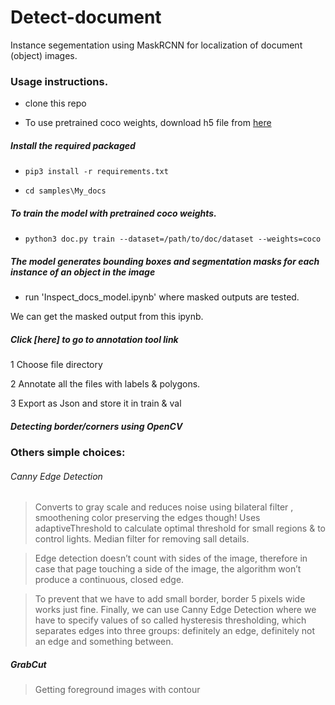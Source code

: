 # Detect-document

Instance segementation using MaskRCNN for localization of document (object) images.

### Usage instructions.

*  clone this repo 

*  To use pretrained coco weights, download h5 file from [here](https://github.com/matterport/Mask_RCNN/releases/download/v2.0/mask_rcnn_coco.h5)

##### Install the required packaged

* `pip3 install -r requirements.txt`

* `cd samples\My_docs` 

##### To train the model with pretrained coco weights.

* `python3 doc.py train --dataset=/path/to/doc/dataset --weights=coco`

##### The model generates bounding boxes and segmentation masks for each instance of an object in the image

* run 'Inspect_docs_model.ipynb' where masked outputs are tested.

We can get the masked output from this ipynb.

##### Click [here] to go to annotation tool link 
1 Choose file directory

2 Annotate all the files with labels & polygons.

3 Export as Json and store it in train & val

##### Detecting border/corners using OpenCV

### Others simple choices:
###### Canny Edge Detection

> Converts to gray scale and reduces noise using bilateral filter , smoothening color preserving the edges though!
Uses adaptiveThreshold to calculate optimal threshold for small regions & to control lights.
Median filter for removing sall details.


> Edge detection doesn’t count with sides of the image, therefore in case that page touching a side of the image, the algorithm won’t produce a continuous, closed edge. 

 
> To prevent that we have to add small border, border 5 pixels wide works just fine. Finally, we can use Canny Edge Detection where we have to specify values of so called hysteresis thresholding, 
which separates edges into three groups: definitely an edge, definitely not an edge and something between.



##### GrabCut

> Getting foreground images with contour
